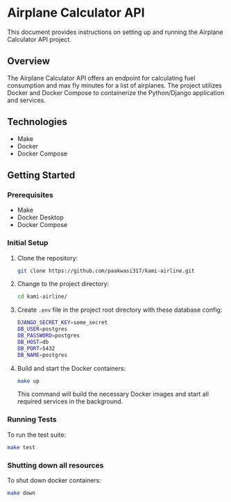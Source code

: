 # Airplane Calculator API

This document provides instructions on setting up and running the Airplane Calculator API project.

## Overview

The Airplane Calculator API offers an endpoint for calculating fuel consumption and max fly minutes for a list of airplanes. The project utilizes Docker and Docker Compose to containerize the Python/Django application and services.

## Technologies
- Make
- Docker
- Docker Compose

## Getting Started

### Prerequisites
- Make
- Docker Desktop
- Docker Compose

### Initial Setup

1. Clone the repository:

    ```bash
    git clone https://github.com/paakwasi317/kami-airline.git
    ```

2. Change to the project directory:

    ```bash
    cd kami-airline/
    ```

3. Create `.env` file in the project root directory with these database config:

    ```bash
    DJANGO_SECRET_KEY=some_secret
    DB_USER=postgres
    DB_PASSWORD=postgres
    DB_HOST=db
    DB_PORT=5432
    DB_NAME=postgres
    ```

4. Build and start the Docker containers:

    ```bash
    make up
    ```

    This command will build the necessary Docker images and start all required services in the background.

### Running Tests

To run the test suite:

```bash
make test
```

### Shutting down all resources

To shut down docker containers:

```bash
make down
```
